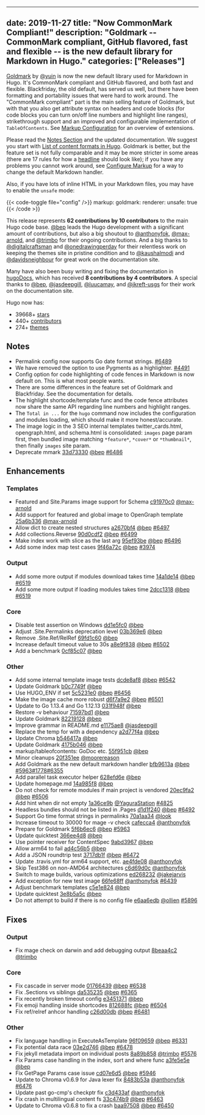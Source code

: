 
---
date: 2019-11-27
title: "Now CommonMark Compliant!"
description: "Goldmark -- CommonMark compliant,  GitHub flavored, fast and flexible -- is the new default library for Markdown in Hugo."
categories: ["Releases"]
---

[Goldmark](https://github.com/yuin/goldmark/) by [@yuin](https://github.com/yuin) is now the new default library used for Markdown in Hugo. It's CommonMark compliant and  GitHub flavored, and both fast and flexible. Blackfriday, the old default, has served us well, but there have been formatting and portability issues that were hard to work around. The "CommonMark compliant" part is the main selling feature of Goldmark, but with that you also get attribute syntax on headers and code blocks (for code blocks you can turn on/off line numbers and highlight line ranges), strikethrough support and an improved and configurable implementation of `TableOfContents`. See [Markup Configuration](https://gohugo.io/getting-started/configuration-markup/) for an overview of extensions.

Please read the [Notes Section](#notes) and the updated documentation. We suggest you start with [List of content formats in Hugo](https://gohugo.io/content-management/formats/#list-of-content-formats). Goldmark is better, but the feature set is not fully comparable and it may be more stricter in some areas (there are 17 rules for how a [headline](https://spec.commonmark.org/0.29/#emphasis-and-strong-emphasis) should look like); if you have any problems you cannot work around, see [Configure Markup](https://gohugo.io/getting-started/configuration-markup/#configure-markup) for a way to change the default Markdown handler.

Also, if you have lots of inline HTML in your Markdown files, you may have to enable the `unsafe` mode:

{{< code-toggle file="config" />}}
markup:
  goldmark:
    renderer:
      unsafe: true
{{< /code >}}

This release represents **62 contributions by 10 contributors** to the main Hugo code base. [@bep](https://github.com/bep) leads the Hugo development with a significant amount of contributions, but also a big shoutout to [@anthonyfok](https://github.com/anthonyfok), [@max-arnold](https://github.com/max-arnold), and [@trimbo](https://github.com/trimbo) for their ongoing contributions.
And a big thanks to [@digitalcraftsman](https://github.com/digitalcraftsman) and [@onedrawingperday](https://github.com/onedrawingperday) for their relentless work on keeping the themes site in pristine condition and to [@kaushalmodi](https://github.com/kaushalmodi) and [@davidsneighbour](https://github.com/davidsneighbour) for great work on the documentation site.

Many have also been busy writing and fixing the documentation in [hugoDocs](https://github.com/gohugoio/hugoDocs), 
which has received **8 contributions by 4 contributors**. A special thanks to [@bep](https://github.com/bep), [@jasdeepgill](https://github.com/jasdeepgill), [@luucamay](https://github.com/luucamay), and [@jkreft-usgs](https://github.com/jkreft-usgs) for their work on the documentation site.


Hugo now has:

* 39668+ [stars](https://github.com/gohugoio/hugo/stargazers)
* 440+ [contributors](https://github.com/gohugoio/hugo/graphs/contributors)
* 274+ [themes](http://themes.gohugo.io/)


## Notes

* Permalink config now supports Go date format strings. [#6489](https://github.com/gohugoio/hugo/pull/6489)
* We have removed the option to use Pygments as a highlighter. [#4491](https://github.com/gohugoio/hugo/pull/4491)
* Config option for code highlighting of code fences in Markdown is now default on. This is what most people wants.
* There are some differences in the feature set of Goldmark and Blackfriday. See the documentation for details.
* The highlight shortcode/template func and the code fence attributes now share the same API regarding line numbers and highlight ranges.
* The `Total in ...` for the `hugo` command now includes the configuration and modules loading, which should make it more honest/accurate.
* The image logic in the 3 SEO internal templates twitter_cards.html,  opengraph.html, and schema.html is consolidated: `images` page param first, then bundled image matching `*feature*`, `*cover*` or `*thumbnail*`, then finally `images` site param.
* Deprecate mmark [33d73330](https://github.com/gohugoio/hugo/commit/33d733300a4f0b765234706e51bb7e077fdc2471) [@bep](https://github.com/bep) [#6486](https://github.com/gohugoio/hugo/issues/6486)

## Enhancements

### Templates

* Featured and Site.Params image support for Schema [c91970c0](https://github.com/gohugoio/hugo/commit/c91970c08ddf8c22ca4f967c2cc864c483987ac7) [@max-arnold](https://github.com/max-arnold) 
* Add support for featured and global image to OpenGraph template [25a6b336](https://github.com/gohugoio/hugo/commit/25a6b33693992e8c6d9c35bc1e781ce3e2bca4be) [@max-arnold](https://github.com/max-arnold) 
* Allow dict to create nested structures [a2670bf4](https://github.com/gohugoio/hugo/commit/a2670bf460e10ed5de69f90abbe7c4e2b32068cf) [@bep](https://github.com/bep) [#6497](https://github.com/gohugoio/hugo/issues/6497)
* Add collections.Reverse [90d0cdf2](https://github.com/gohugoio/hugo/commit/90d0cdf236b54000bfe444ba3a00236faaa28790) [@bep](https://github.com/bep) [#6499](https://github.com/gohugoio/hugo/issues/6499)
* Make index work with slice as the last arg [95ef93be](https://github.com/gohugoio/hugo/commit/95ef93be667afb480184175a319584fd651abf03) [@bep](https://github.com/bep) [#6496](https://github.com/gohugoio/hugo/issues/6496)
* Add some index map test cases [9f46a72c](https://github.com/gohugoio/hugo/commit/9f46a72c7eec25a4b9dea387d5717173b8d9ec72) [@bep](https://github.com/bep) [#3974](https://github.com/gohugoio/hugo/issues/3974)

### Output

* Add some more output if modules download takes time [14a1de14](https://github.com/gohugoio/hugo/commit/14a1de14fb1ec93444ba5dd028fdad8959924545) [@bep](https://github.com/bep) [#6519](https://github.com/gohugoio/hugo/issues/6519)
* Add some more output if loading modules takes time [2dcc1318](https://github.com/gohugoio/hugo/commit/2dcc1318d1d9ed849d040115aa5ba6191a1c102a) [@bep](https://github.com/bep) [#6519](https://github.com/gohugoio/hugo/issues/6519)

### Core

* Disable test assertion on Windows [dd1e5fc0](https://github.com/gohugoio/hugo/commit/dd1e5fc0b43739941372c0c27b75977380acd582) [@bep](https://github.com/bep) 
* Adjust .Site.Permalinks deprecation level [03b369e6](https://github.com/gohugoio/hugo/commit/03b369e6726ed8a732c07db48f7209425c434bbe) [@bep](https://github.com/bep) 
* Remove .Site.Ref/RelRef [69fd1c60](https://github.com/gohugoio/hugo/commit/69fd1c60d8bcf6d1cea4bfea852f62df8891ee81) [@bep](https://github.com/bep) 
* Increase default timeout value to 30s [a8e9f838](https://github.com/gohugoio/hugo/commit/a8e9f8389a61471fa372c815b216511201b56823) [@bep](https://github.com/bep) [#6502](https://github.com/gohugoio/hugo/issues/6502)
* Add a benchmark [0cf85c07](https://github.com/gohugoio/hugo/commit/0cf85c071aba57de8c6567fba166ed8332d01bac) [@bep](https://github.com/bep) 

### Other

* Add some internal template image tests [dcde8af8](https://github.com/gohugoio/hugo/commit/dcde8af8c6ab39eb34b5e1d6030d1aa2fe6923ca) [@bep](https://github.com/bep) [#6542](https://github.com/gohugoio/hugo/issues/6542)
* Update Goldmark [b0c7749f](https://github.com/gohugoio/hugo/commit/b0c7749fa1efca04839b767e1d48d617f3556867) [@bep](https://github.com/bep) 
* Use HUGO_ENV if set [5c5231e0](https://github.com/gohugoio/hugo/commit/5c5231e09e20953dc262df7d3b351a35f1c4b058) [@bep](https://github.com/bep) [#6456](https://github.com/gohugoio/hugo/issues/6456)
* Make the image cache more robust [d6f7a9e2](https://github.com/gohugoio/hugo/commit/d6f7a9e28dfd5abff08b6aaf6fb3493c46bd1e39) [@bep](https://github.com/bep) [#6501](https://github.com/gohugoio/hugo/issues/6501)
* Update to Go 1.13.4 and Go 1.12.13 [031f948f](https://github.com/gohugoio/hugo/commit/031f948f87ac97ca49d0a487a392a8a0c6afb699) [@bep](https://github.com/bep) 
* Restore -v behaviour [71597bd1](https://github.com/gohugoio/hugo/commit/71597bd1adfb016a3ea1977068c37dce92d49458) [@bep](https://github.com/bep) 
* Update Goldmark [82219128](https://github.com/gohugoio/hugo/commit/8221912869cf863d64ae7b50e0085589dc18e4d2) [@bep](https://github.com/bep) 
* Improve grammar in README.md [e1175ae8](https://github.com/gohugoio/hugo/commit/e1175ae83a365e0b17ec5904194e68ff3833e15a) [@jasdeepgill](https://github.com/jasdeepgill) 
* Replace the temp for with a dependency [a2d77f4a](https://github.com/gohugoio/hugo/commit/a2d77f4a803ce27802ea653a4aab53b89c37b488) [@bep](https://github.com/bep) 
* Update Chroma [b546417a](https://github.com/gohugoio/hugo/commit/b546417a27f8c59c8c7ccaebfef6bca03f5c4ac4) [@bep](https://github.com/bep) 
* Update Goldmark [4175b046](https://github.com/gohugoio/hugo/commit/4175b0468680b076a5e5f90450157a98f841789b) [@bep](https://github.com/bep) 
* markup/tableofcontents: GoDoc etc. [55f951cb](https://github.com/gohugoio/hugo/commit/55f951cbba69c29daabca57eeff5661d132fa162) [@bep](https://github.com/bep) 
* Minor cleanups [20f351ee](https://github.com/gohugoio/hugo/commit/20f351ee4cd40b3b53e33805fc6226c837290ed7) [@moorereason](https://github.com/moorereason) 
* Add Goldmark as the new default markdown handler [bfb9613a](https://github.com/gohugoio/hugo/commit/bfb9613a14ab2d93a4474e5486d22e52a9d5e2b3) [@bep](https://github.com/bep) [#5963](https://github.com/gohugoio/hugo/issues/5963)[#1778](https://github.com/gohugoio/hugo/issues/1778)[#6355](https://github.com/gohugoio/hugo/issues/6355)
* Add parallel task executor helper [628efd6e](https://github.com/gohugoio/hugo/commit/628efd6e293d27984a3f5ba33522f8edd19d69d6) [@bep](https://github.com/bep) 
* Update homepage.md [14a985f8](https://github.com/gohugoio/hugo/commit/14a985f8abc527d4e8487fcd5fa742e1ab2a00ed) [@bep](https://github.com/bep) 
* Do not check for remote modules if main project is vendored [20ec9fa2](https://github.com/gohugoio/hugo/commit/20ec9fa2bbd69dc47dfc9f1db40c954e08520071) [@bep](https://github.com/bep) [#6506](https://github.com/gohugoio/hugo/issues/6506)
* Add hint when dir not empty [1a36ce9b](https://github.com/gohugoio/hugo/commit/1a36ce9b0903e02a5068aed5f807ed9d21f48ece) [@YaguraStation](https://github.com/YaguraStation) [#4825](https://github.com/gohugoio/hugo/issues/4825)
* Headless bundles should not be listed in .Pages [d1d1f240](https://github.com/gohugoio/hugo/commit/d1d1f240a25945b37eebe8a9a3f439f290832b33) [@bep](https://github.com/bep) [#6492](https://github.com/gohugoio/hugo/issues/6492)
* Support Go time format strings in permalinks [70a1aa34](https://github.com/gohugoio/hugo/commit/70a1aa345b95bcf325f19c6e7184bcd6f885e454) [@look](https://github.com/look) 
* Increase timeout to 30000 for mage -v check [cafecca4](https://github.com/gohugoio/hugo/commit/cafecca440e495ec915cc6290fe09d2a343e9c95) [@anthonyfok](https://github.com/anthonyfok) 
* Prepare for Goldmark [5f6b6ec6](https://github.com/gohugoio/hugo/commit/5f6b6ec68936ebbbf590894c02a1a3ecad30735f) [@bep](https://github.com/bep) [#5963](https://github.com/gohugoio/hugo/issues/5963)
* Update quicktest [366ee4d8](https://github.com/gohugoio/hugo/commit/366ee4d8da1c2b0c1751e9bf6d54638439735296) [@bep](https://github.com/bep) 
* Use pointer receiver for ContentSpec [9abd3967](https://github.com/gohugoio/hugo/commit/9abd396789d007193145db9246d5daf1640bbb8a) [@bep](https://github.com/bep) 
* Allow arm64 to fail [ad4c56b5](https://github.com/gohugoio/hugo/commit/ad4c56b5512226e74fb4ed6f10630d26d93e9eb6) [@bep](https://github.com/bep) 
* Add a JSON roundtrip test [3717db1f](https://github.com/gohugoio/hugo/commit/3717db1f90797f4e2a5d546472fb6b6df072d435) [@bep](https://github.com/bep) [#6472](https://github.com/gohugoio/hugo/issues/6472)
* Update .travis.yml for arm64 support, etc. [ae4fde08](https://github.com/gohugoio/hugo/commit/ae4fde0866b2a10f0a414e0d76c4ff09bed3776e) [@anthonyfok](https://github.com/anthonyfok) 
* Skip Test386 on non-AMD64 architectures [c6d69d0c](https://github.com/gohugoio/hugo/commit/c6d69d0c95c42915956c210dbac8b884682d4a3e) [@anthonyfok](https://github.com/anthonyfok) 
* Switch to mage builds, various optimizations [ed268232](https://github.com/gohugoio/hugo/commit/ed2682325aeb8fd1c8139077d14a5f6906757a4e) [@jakejarvis](https://github.com/jakejarvis) 
* Add exception for new test image [66fe68ff](https://github.com/gohugoio/hugo/commit/66fe68ffc98974936e157b18cf6bd9266ee081a4) [@anthonyfok](https://github.com/anthonyfok) [#6439](https://github.com/gohugoio/hugo/issues/6439)
* Adjust benchmark templates [c5e1e824](https://github.com/gohugoio/hugo/commit/c5e1e8241a3b9f922f4a5134064ab2847174a959) [@bep](https://github.com/bep) 
* Update quicktest [3e8b5a5c](https://github.com/gohugoio/hugo/commit/3e8b5a5c0157fdcf93588a42fbc90b3cd898f6b1) [@bep](https://github.com/bep) 
* Do not attempt to build if there is no config file [e6aa6edb](https://github.com/gohugoio/hugo/commit/e6aa6edb4c5f37feb1f2bb8c0f3f80933c7adf5f) [@ollien](https://github.com/ollien) [#5896](https://github.com/gohugoio/hugo/issues/5896)

## Fixes

### Output

* Fix mage check on darwin and add debugging output [8beaa4c2](https://github.com/gohugoio/hugo/commit/8beaa4c25efb593d0363271000a3667b96567976) [@trimbo](https://github.com/trimbo) 

### Core

* Fix cascade in server mode [01766439](https://github.com/gohugoio/hugo/commit/01766439246add22a6e6d0c12f932610be55cd8a) [@bep](https://github.com/bep) [#6538](https://github.com/gohugoio/hugo/issues/6538)
* Fix .Sections vs siblings [da535235](https://github.com/gohugoio/hugo/commit/da53523599b43261520a22d77019b390aaa072e7) [@bep](https://github.com/bep) [#6365](https://github.com/gohugoio/hugo/issues/6365)
* Fix recently broken timeout config [e3451371](https://github.com/gohugoio/hugo/commit/e3451371bdb68015f89c8c0f7d8ea0a19fff8df5) [@bep](https://github.com/bep) 
* Fix emoji handling inside shortcodes [812688fc](https://github.com/gohugoio/hugo/commit/812688fc2f3e220ac35cad9f0445a2548f0cc603) [@bep](https://github.com/bep) [#6504](https://github.com/gohugoio/hugo/issues/6504)
* Fix ref/relref anhcor handling [c26d00db](https://github.com/gohugoio/hugo/commit/c26d00db648a4b475d94c9ed8e21dafb6efa1776) [@bep](https://github.com/bep) [#6481](https://github.com/gohugoio/hugo/issues/6481)

### Other

* Fix language handling in ExecuteAsTemplate [96f09659](https://github.com/gohugoio/hugo/commit/96f09659ce8752c32a2a6429c9faf23be4faa091) [@bep](https://github.com/bep) [#6331](https://github.com/gohugoio/hugo/issues/6331)
* Fix potential data race [03e2d746](https://github.com/gohugoio/hugo/commit/03e2d7462dec17c2f623a13db709f9efc88182af) [@bep](https://github.com/bep) [#6478](https://github.com/gohugoio/hugo/issues/6478)
* Fix jekyll metadata import on individual posts [8a89b858](https://github.com/gohugoio/hugo/commit/8a89b8582f0f681dc28961adb05ab0bf66da9543) [@trimbo](https://github.com/trimbo) [#5576](https://github.com/gohugoio/hugo/issues/5576)
* Fix Params case handling in the index, sort and where func [a3fe5e5e](https://github.com/gohugoio/hugo/commit/a3fe5e5e35f311f22b6b4fc38abfcf64cd2c7d6f) [@bep](https://github.com/bep) 
* Fix GetPage Params case issue [cd07e6d5](https://github.com/gohugoio/hugo/commit/cd07e6d57b158a76f812e8c4c9567dbc84f57939) [@bep](https://github.com/bep) [#5946](https://github.com/gohugoio/hugo/issues/5946)
* Update to Chroma v0.6.9 for Java lexer fix [8483b53a](https://github.com/gohugoio/hugo/commit/8483b53aefc3c6b52f9917e6e5af9c4d2e98df66) [@anthonyfok](https://github.com/anthonyfok) [#6476](https://github.com/gohugoio/hugo/issues/6476)
* Update past go-cmp's checkptr fix [c3d433af](https://github.com/gohugoio/hugo/commit/c3d433af56071d42aeb3f85854bd30db64ed70b8) [@anthonyfok](https://github.com/anthonyfok) 
* Fix crash in multilingual content fs [33c474b9](https://github.com/gohugoio/hugo/commit/33c474b9b3bd470670740f30c5131071ce906b22) [@bep](https://github.com/bep) [#6463](https://github.com/gohugoio/hugo/issues/6463)
* Update to Chroma v0.6.8 to fix a crash [baa97508](https://github.com/gohugoio/hugo/commit/baa975082c6809c8a02a8109ec3062a2b7d48344) [@bep](https://github.com/bep) [#6450](https://github.com/gohugoio/hugo/issues/6450)





